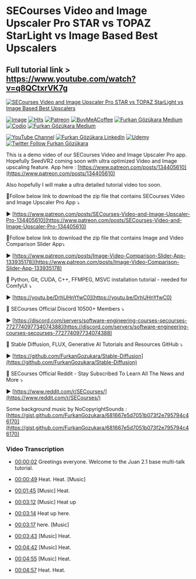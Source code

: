 # SECourses Video and Image Upscaler Pro STAR vs TOPAZ StarLight vs Image Based Best Upscalers

## Full tutorial link > https://www.youtube.com/watch?v=q8QCtxrVK7g

[![SECourses Video and Image Upscaler Pro STAR vs TOPAZ StarLight vs Image Based Best Upscalers](https://img.youtube.com/vi/q8QCtxrVK7g/sddefault.jpg)](https://www.youtube.com/watch?v=q8QCtxrVK7g "SECourses Video and Image Upscaler Pro STAR vs TOPAZ StarLight vs Image Based Best Upscalers")

[![image](https://img.shields.io/discord/772774097734074388?label=Discord&logo=discord)](https://discord.com/servers/software-engineering-courses-secourses-772774097734074388) [![Hits](https://hits.sh/github.com/FurkanGozukara/Stable-Diffusion/blob/main/Tutorials/SECourses-Video-and-Image-Upscaler-Pro-STAR-vs-TOPAZ-StarLight-vs-Image-Based-Best-Upscalers.md.svg?style=plastic&label=Hits%20Since%2025.08.27&labelColor=007ec6&logo=SECourses)](https://hits.sh/github.com/FurkanGozukara/Stable-Diffusion/blob/main/Tutorials/SECourses-Video-and-Image-Upscaler-Pro-STAR-vs-TOPAZ-StarLight-vs-Image-Based-Best-Upscalers.md)
[![Patreon](https://img.shields.io/badge/Patreon-Support%20Me-F2EB0E?style=for-the-badge&logo=patreon)](https://www.patreon.com/c/SECourses) [![BuyMeACoffee](https://img.shields.io/badge/Buy%20Me%20a%20Coffee-ffdd00?style=for-the-badge&logo=buy-me-a-coffee&logoColor=black)](https://www.buymeacoffee.com/DrFurkan) [![Furkan Gözükara Medium](https://img.shields.io/badge/Medium-Follow%20Me-800080?style=for-the-badge&logo=medium&logoColor=white)](https://medium.com/@furkangozukara) [![Codio](https://img.shields.io/static/v1?style=for-the-badge&message=Articles&color=4574E0&logo=Codio&logoColor=FFFFFF&label=CivitAI)](https://civitai.com/user/SECourses/articles) [![Furkan Gözükara Medium](https://img.shields.io/badge/DeviantArt-Follow%20Me-990000?style=for-the-badge&logo=deviantart&logoColor=white)](https://www.deviantart.com/monstermmorpg)

[![YouTube Channel](https://img.shields.io/badge/YouTube-SECourses-C50C0C?style=for-the-badge&logo=youtube)](https://www.youtube.com/SECourses)  [![Furkan Gözükara LinkedIn](https://img.shields.io/badge/LinkedIn-Follow%20Me-0077B5?style=for-the-badge&logo=linkedin&logoColor=white)](https://www.linkedin.com/in/furkangozukara/)   [![Udemy](https://img.shields.io/static/v1?style=for-the-badge&message=Stable%20Diffusion%20Course&color=A435F0&logo=Udemy&logoColor=FFFFFF&label=Udemy)](https://www.udemy.com/course/stable-diffusion-dreambooth-lora-zero-to-hero/?referralCode=E327407C9BDF0CEA8156) [![Twitter Follow Furkan Gözükara](https://img.shields.io/badge/Twitter-Follow%20Me-1DA1F2?style=for-the-badge&logo=twitter&logoColor=white)](https://twitter.com/GozukaraFurkan)


This is a demo video of our SECourses Video and Image Upscaler Pro app. Hopefully SeedVR2 coming soon with ultra optimized Video and Image upscaling feature. App here : [https://www.patreon.com/posts/134405610](https://www.patreon.com/posts/134405610)

Also hopefully I will make a ultra detailed tutorial video too soon.

🔗Follow below link to download the zip file that contains SECourses Video and Image Upscaler Pro App ⤵️

▶️ [https://www.patreon.com/posts/SECourses-Video-and-Image-Upscaler-Pro-134405610](https://www.patreon.com/posts/SECourses-Video-and-Image-Upscaler-Pro-134405610)

🔗Follow below link to download the zip file that contains Image and Video Comparison Slider App⤵️

▶️ [https://www.patreon.com/posts/Image-Video-Comparison-Slider-App-133935178](https://www.patreon.com/posts/Image-Video-Comparison-Slider-App-133935178)

🔗 Python, Git, CUDA, C++, FFMPEG, MSVC installation tutorial - needed for ComfyUI ⤵️

▶️ [https://youtu.be/DrhUHnYfwC0](https://youtu.be/DrhUHnYfwC0)

🔗 SECourses Official Discord 10500+ Members ⤵️

▶️ [https://discord.com/servers/software-engineering-courses-secourses-772774097734074388](https://discord.com/servers/software-engineering-courses-secourses-772774097734074388)

🔗 Stable Diffusion, FLUX, Generative AI Tutorials and Resources GitHub ⤵️

▶️ [https://github.com/FurkanGozukara/Stable-Diffusion](https://github.com/FurkanGozukara/Stable-Diffusion)

🔗 SECourses Official Reddit - Stay Subscribed To Learn All The News and More ⤵️

▶️ [https://www.reddit.com/r/SECourses/](https://www.reddit.com/r/SECourses/)

Some background music by NoCopyrightSounds  : [https://gist.github.com/FurkanGozukara/681667e5d7051b073f2e795794c46170](https://gist.github.com/FurkanGozukara/681667e5d7051b073f2e795794c46170)



### Video Transcription


- [00:00:02](https://www.youtube.com/watch?v=q8QCtxrVK7g&t=2) Greetings everyone. Welcome to the Juan 2.1 base multi-talk tutorial.

- [00:00:49](https://www.youtube.com/watch?v=q8QCtxrVK7g&t=49) Heat. Heat. [Music]

- [00:01:45](https://www.youtube.com/watch?v=q8QCtxrVK7g&t=105) [Music] Heat.

- [00:03:12](https://www.youtube.com/watch?v=q8QCtxrVK7g&t=192) [Music] Heat up

- [00:03:14](https://www.youtube.com/watch?v=q8QCtxrVK7g&t=194) Heat up here.

- [00:03:17](https://www.youtube.com/watch?v=q8QCtxrVK7g&t=197) here. [Music]

- [00:03:43](https://www.youtube.com/watch?v=q8QCtxrVK7g&t=223) [Music] Heat.

- [00:04:42](https://www.youtube.com/watch?v=q8QCtxrVK7g&t=282) [Music] Heat.

- [00:04:55](https://www.youtube.com/watch?v=q8QCtxrVK7g&t=295) [Music] Heat.

- [00:04:57](https://www.youtube.com/watch?v=q8QCtxrVK7g&t=297) Heat. Heat.
